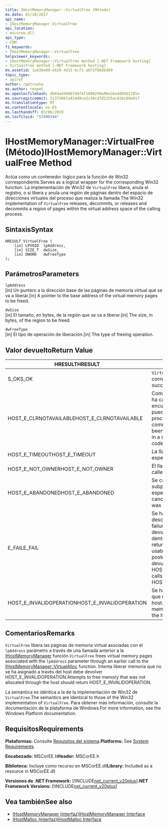 ```yaml
---
title: IHostMemoryManager::VirtualFree (Método)
ms.date: 03/30/2017
api_name:
- IHostMemoryManager.VirtualFree
api_location:
- mscoree.dll
api_type:
- COM
f1_keywords:
- IHostMemoryManager::VirtualFree
helpviewer_keywords:
- IHostMemoryManager::VirtualFree method [.NET Framework hosting]
- VirtualFree method [.NET Framework hosting]
ms.assetid: 1a436e89-eb28-4d15-bcf1-a072f86dbd99
topic_type:
- apiref
author: rpetrusha
ms.author: ronpet
ms.openlocfilehash: db84a45668fd4f4f1690290a96e26add05b1785e
ms.sourcegitcommit: 5137208fa414d9ca3c58cdfd2155ac81bc89e917
ms.translationtype: MT
ms.contentlocale: es-ES
ms.lasthandoff: 03/06/2019
ms.locfileid: "57496344"
---
```

# <a name="ihostmemorymanagervirtualfree-method"></a><span data-ttu-id="29a52-102">IHostMemoryManager::VirtualFree (Método)</span><span class="sxs-lookup"><span data-stu-id="29a52-102">IHostMemoryManager::VirtualFree Method</span></span>
<span data-ttu-id="29a52-103">Actúa como un contenedor lógico para la función de Win32 correspondiente.</span><span class="sxs-lookup"><span data-stu-id="29a52-103">Serves as a logical wrapper for the corresponding Win32 function.</span></span> <span data-ttu-id="29a52-104">La implementación de Win32 de `VirtualFree` libera, anula el registro, o si libera y anula una región de páginas dentro del espacio de direcciones virtuales del proceso que realiza la llamada.</span><span class="sxs-lookup"><span data-stu-id="29a52-104">The Win32 implementation of `VirtualFree` releases, decommits, or releases and decommits a region of pages within the virtual address space of the calling process.</span></span>  
  
## <a name="syntax"></a><span data-ttu-id="29a52-105">Sintaxis</span><span class="sxs-lookup"><span data-stu-id="29a52-105">Syntax</span></span>  
  
```  
HRESULT VirtualFree (  
    [in] LPVOID  lpAddress,  
    [in] SIZE_T  dwSize,  
    [in] DWORD   dwFreeType  
);  
```  
  
## <a name="parameters"></a><span data-ttu-id="29a52-106">Parámetros</span><span class="sxs-lookup"><span data-stu-id="29a52-106">Parameters</span></span>  
 `lpAddress`  
 <span data-ttu-id="29a52-107">[in] Un puntero a la dirección base de las páginas de memoria virtual que se va a liberar.</span><span class="sxs-lookup"><span data-stu-id="29a52-107">[in] A pointer to the base address of the virtual memory pages to be freed.</span></span>  
  
 `dwSize`  
 <span data-ttu-id="29a52-108">[in] El tamaño, en bytes, de la región que se va a liberar.</span><span class="sxs-lookup"><span data-stu-id="29a52-108">[in] The size, in bytes, of the region to be freed.</span></span>  
  
 `dwFreeType`  
 <span data-ttu-id="29a52-109">[in] El tipo de operación de liberación.</span><span class="sxs-lookup"><span data-stu-id="29a52-109">[in] The type of freeing operation.</span></span>  
  
## <a name="return-value"></a><span data-ttu-id="29a52-110">Valor devuelto</span><span class="sxs-lookup"><span data-stu-id="29a52-110">Return Value</span></span>  
  
|<span data-ttu-id="29a52-111">HRESULT</span><span class="sxs-lookup"><span data-stu-id="29a52-111">HRESULT</span></span>|<span data-ttu-id="29a52-112">Descripción</span><span class="sxs-lookup"><span data-stu-id="29a52-112">Description</span></span>|  
|-------------|-----------------|  
|<span data-ttu-id="29a52-113">S_OK</span><span class="sxs-lookup"><span data-stu-id="29a52-113">S_OK</span></span>|<span data-ttu-id="29a52-114">`VirtualFree` se devolvió correctamente.</span><span class="sxs-lookup"><span data-stu-id="29a52-114">`VirtualFree` returned successfully.</span></span>|  
|<span data-ttu-id="29a52-115">HOST_E_CLRNOTAVAILABLE</span><span class="sxs-lookup"><span data-stu-id="29a52-115">HOST_E_CLRNOTAVAILABLE</span></span>|<span data-ttu-id="29a52-116">Common language runtime (CLR) no se ha cargado en un proceso o el CLR se encuentra en un estado en el que no se puede ejecutar código administrado o procesar la llamada correctamente.</span><span class="sxs-lookup"><span data-stu-id="29a52-116">The common language runtime (CLR) has not been loaded into a process, or the CLR is in a state in which it cannot run managed code or process the call successfully.</span></span>|  
|<span data-ttu-id="29a52-117">HOST_E_TIMEOUT</span><span class="sxs-lookup"><span data-stu-id="29a52-117">HOST_E_TIMEOUT</span></span>|<span data-ttu-id="29a52-118">La llamada ha agotado el tiempo de espera.</span><span class="sxs-lookup"><span data-stu-id="29a52-118">The call timed out.</span></span>|  
|<span data-ttu-id="29a52-119">HOST_E_NOT_OWNER</span><span class="sxs-lookup"><span data-stu-id="29a52-119">HOST_E_NOT_OWNER</span></span>|<span data-ttu-id="29a52-120">El llamador no posee el bloqueo.</span><span class="sxs-lookup"><span data-stu-id="29a52-120">The caller does not own the lock.</span></span>|  
|<span data-ttu-id="29a52-121">HOST_E_ABANDONED</span><span class="sxs-lookup"><span data-stu-id="29a52-121">HOST_E_ABANDONED</span></span>|<span data-ttu-id="29a52-122">Se canceló un evento mientras un subproceso bloqueado o fibra estaba esperando en ella.</span><span class="sxs-lookup"><span data-stu-id="29a52-122">An event was canceled while a blocked thread or fiber was waiting on it.</span></span>|  
|<span data-ttu-id="29a52-123">E_FAIL</span><span class="sxs-lookup"><span data-stu-id="29a52-123">E_FAIL</span></span>|<span data-ttu-id="29a52-124">Se ha producido un error irrecuperable desconocido.</span><span class="sxs-lookup"><span data-stu-id="29a52-124">An unknown catastrophic failure occurred.</span></span> <span data-ttu-id="29a52-125">Cuando un método devuelve E_FAIL, CLR ya no es utilizable dentro del proceso.</span><span class="sxs-lookup"><span data-stu-id="29a52-125">When a method returns E_FAIL, the CLR is no longer usable within the process.</span></span> <span data-ttu-id="29a52-126">Las llamadas posteriores a métodos de hospedaje devuelven HOST_E_CLRNOTAVAILABLE.</span><span class="sxs-lookup"><span data-stu-id="29a52-126">Subsequent calls to hosting methods return HOST_E_CLRNOTAVAILABLE.</span></span>|  
|<span data-ttu-id="29a52-127">HOST_E_INVALIDOPERATION</span><span class="sxs-lookup"><span data-stu-id="29a52-127">HOST_E_INVALIDOPERATION</span></span>|<span data-ttu-id="29a52-128">Se ha intentado para liberar memoria que no se ha asignado a través del host.</span><span class="sxs-lookup"><span data-stu-id="29a52-128">An attempt was made to free memory that was not allocated through the host.</span></span>|  
  
## <a name="remarks"></a><span data-ttu-id="29a52-129">Comentarios</span><span class="sxs-lookup"><span data-stu-id="29a52-129">Remarks</span></span>  
 <span data-ttu-id="29a52-130">`VirtualFree` libera las páginas de memoria virtual asociadas con el `lpAddress` parámetro a través de una llamada anterior a la [IHostMemoryManager](../../../../docs/framework/unmanaged-api/hosting/ihostmemorymanager-virtualalloc-method.md) función.</span><span class="sxs-lookup"><span data-stu-id="29a52-130">`VirtualFree` frees virtual memory pages associated with the `lpAddress` parameter through an earlier call to the [IHostMemoryManager::VirtualAlloc](../../../../docs/framework/unmanaged-api/hosting/ihostmemorymanager-virtualalloc-method.md) function.</span></span> <span data-ttu-id="29a52-131">Intenta liberar memoria que no se ha asignado a través del host debe devolver HOST_E_INVALIDOPERATION.</span><span class="sxs-lookup"><span data-stu-id="29a52-131">Attempts to free memory that was not allocated through the host should return HOST_E_INVALIDOPERATION.</span></span>  
  
 <span data-ttu-id="29a52-132">La semántica es idéntica a la de la implementación de Win32 de `VirtualFree`.</span><span class="sxs-lookup"><span data-stu-id="29a52-132">The semantics are identical to those of the Win32 implementation of `VirtualFree`.</span></span> <span data-ttu-id="29a52-133">Para obtener más información, consulte la documentación de la plataforma de Windows.</span><span class="sxs-lookup"><span data-stu-id="29a52-133">For more information, see the Windows Platform documentation.</span></span>  
  
## <a name="requirements"></a><span data-ttu-id="29a52-134">Requisitos</span><span class="sxs-lookup"><span data-stu-id="29a52-134">Requirements</span></span>  
 <span data-ttu-id="29a52-135">**Plataformas:** Consulte [Requisitos del sistema](../../../../docs/framework/get-started/system-requirements.md).</span><span class="sxs-lookup"><span data-stu-id="29a52-135">**Platforms:** See [System Requirements](../../../../docs/framework/get-started/system-requirements.md).</span></span>  
  
 <span data-ttu-id="29a52-136">**Encabezado**: MSCorEE.h</span><span class="sxs-lookup"><span data-stu-id="29a52-136">**Header:** MSCorEE.h</span></span>  
  
 <span data-ttu-id="29a52-137">**Biblioteca:** Incluye como recurso en MSCorEE.dll</span><span class="sxs-lookup"><span data-stu-id="29a52-137">**Library:** Included as a resource in MSCorEE.dll</span></span>  
  
 <span data-ttu-id="29a52-138">**Versiones de .NET Framework:** [!INCLUDE[net_current_v20plus](../../../../includes/net-current-v20plus-md.md)]</span><span class="sxs-lookup"><span data-stu-id="29a52-138">**.NET Framework Versions:** [!INCLUDE[net_current_v20plus](../../../../includes/net-current-v20plus-md.md)]</span></span>  
  
## <a name="see-also"></a><span data-ttu-id="29a52-139">Vea también</span><span class="sxs-lookup"><span data-stu-id="29a52-139">See also</span></span>
- [<span data-ttu-id="29a52-140">IHostMemoryManager (interfaz)</span><span class="sxs-lookup"><span data-stu-id="29a52-140">IHostMemoryManager Interface</span></span>](../../../../docs/framework/unmanaged-api/hosting/ihostmemorymanager-interface.md)
- [<span data-ttu-id="29a52-141">IHostMalloc (interfaz)</span><span class="sxs-lookup"><span data-stu-id="29a52-141">IHostMalloc Interface</span></span>](../../../../docs/framework/unmanaged-api/hosting/ihostmalloc-interface.md)
